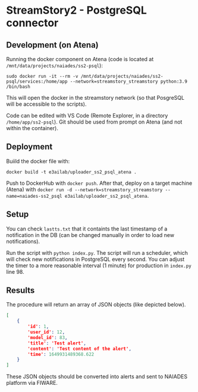 # StreamStory2 - PostgreSQL connector

## Development (on Atena)

Running the docker component on Atena (code is located at `/mnt/data/projects/naiades/ss2-psql`):
```
sudo docker run -it --rm -v /mnt/data/projects/naiades/ss2-psql/services:/home/app --network=streamstory_streamstory python:3.9 /bin/bash
```

This will open the docker in the streamstory network (so that PosgreSQL will be accessible to the scripts).

Code can be edited with VS Code (Remote Explorer, in a directory `/home/app/ss2-psql`). Git should be used from prompt on Atena (and not within the container).

## Deployment

Buiild the docker file with:

```docker build -t e3ailab/uploader_ss2_psql_atena .```

 Push to DockerHub with `docker push`. After that, deploy on a target machine (Atena) with `docker run -d --network=streamstory_streamstory --name=naiades-ss2_psql e3ailab/uploader_ss2_psql_atena`.

## Setup

You can check `lastts.txt` that it containts the last timestamp of a notification in the DB (can be changed manually in order to load new notifications).

Run the script with `python index.py`. The script will run a scheduler, which will check new notifications in PostgreSQL every second. You can adjust the timer to a more reasonable interval (1 minute) for production in `index.py` line 98.

## Results

The procedure will return an array of JSON objects (like depicted below).

```json
[
    {
        'id': 1,
        'user_id': 12,
        'model_id': 83,
        'title': 'Test alert',
        'content': 'Test content of the alert',
        'time': 1649931489368.622
    }
]
```

These JSON objects should be converted into alerts and sent to NAIADES platform via FIWARE.

